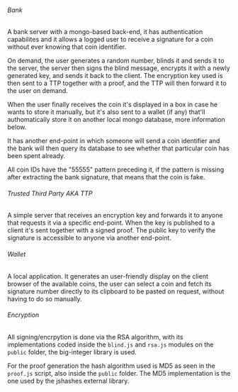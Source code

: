 ###### Bank
A bank server with a mongo-based back-end, it has authentication capabilites and it allows a logged user to receive a signature for a coin without ever knowing that coin identifier.

On demand, the user generates a random number, blinds it and sends it to the server, the server then signs the blind message, encrypts it with a newly generated key, and sends it back to the client. The encryption key used is then sent to a TTP together with a proof, and the TTP will then forward it to the user on demand.

When the user finally receives the coin it's displayed in a box in case he wants to store it manually, but it's also sent to a wallet (if any) that'll authomatically store it on another local mongo database, more information below.

It has another end-point in which someone will send a coin identifier and the bank will then query its database to see whether that particular coin has been spent already.

All coin IDs have the "55555" pattern preceding it, if the pattern is missing after extracting the bank signature, that means that the coin is fake. 

###### Trusted Third Party AKA TTP
A simple server that receives an encryption key and forwards it to anyone that requests it via a specific end-point. When the key is published to a client it's sent together with a signed proof. The public key to verify the signature is accessible to anyone via another end-point.

###### Wallet
A local application. It generates an user-friendly display on the client browser of the available coins, the user can select a coin and fetch its signature number directly to its clipboard to be pasted on request, without having to do so manually.

###### Encryption

All signing/encrpytion is done via the RSA algorithm, with its implementations coded inside the `blind.js` and `rsa.js` modules on the `public` folder, the big-integer library is used.

For the proof generation the hash algorithm used is MD5 as seen in the `proof.js` script, also inside the `public` folder. The MD5 implementation is the one used by the jshashes external library.
